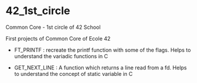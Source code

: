 # 42_1st_circle
Common Core - 1st circle of 42 School

First projects of Common Core of Ecole 42
- FT_PRINTF : recreate the printf function with some of the flags. Helps to understand the variadic functions in C

- GET_NEXT_LINE : A function which returns a line read from a fd. Helps to understand the concept of static variable in C
